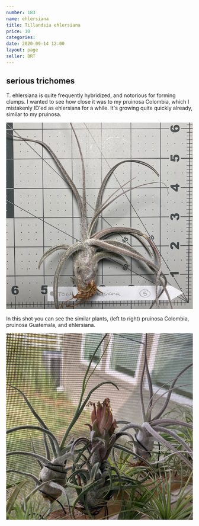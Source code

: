 ```yaml
---
number: 183
name: ehlersiana
title: Tillandsia ehlersiana
price: 10
categories: 
date: 2020-09-14 12:00
layout: page
seller: BRT
---
```

## serious trichomes

T. ehlersiana is quite frequently hybridized, and notorious for forming clumps. I wanted to see how close it was to my pruinosa Colombia, which I mistakenly ID'ed as ehlersiana for a while. It's growing quite quickly already, similar to my pruinosa.

!["Tillandsia ehlersiana"](/i/IMG_0970.jpeg "Tillandsia ehlersiana")

In this shot you can see the similar plants, (left to right) pruinosa Colombia, pruinosa Guatemala, and ehlersiana.

!["Tillandsia ehlersiana"](/i/IMG_0986.jpeg "Tillandsia ehlersiana")

